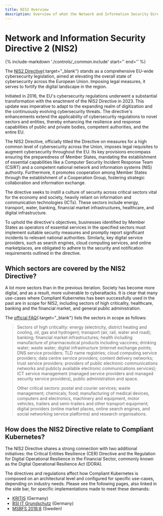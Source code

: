 ```yaml
---
title: NIS2 Overview
description: Overview of what the Network and Information Security Directive 2 (NIS2) is and how it relates to Compliant Kubernetes
---
```


# Network and Information Security Directive 2 (NIS2)

{%
   include-markdown './controls/_common.include'
   start='<!--legal-disclaimer-start-->'
   end='<!--legal-disclaimer-end-->'
%}

The [NIS2 Directive](https://digital-strategy.ec.europa.eu/en/policies/nis2-directive){:target="_blank"} stands as a comprehensive EU-wide cybersecurity legislation, aimed at elevating the overall state of cybersecurity across the European Union.
Imposing legal measures, it serves to fortify the digital landscape in the region.

Initiated in 2016, the EU's cybersecurity regulations underwent a substantial transformation with the enactment of the NIS2 Directive in 2023.
This update was imperative to adapt to the expanding realm of digitization and the continuously evolving cybersecurity threats.
The directive's enhancements extend the applicability of cybersecurity regulations to novel sectors and entities, thereby enhancing the resilience and response capabilities of public and private bodies, competent authorities, and the entire EU.

The NIS2 Directive, officially titled the Directive on measures for a high common level of cybersecurity across the Union, imposes legal requisites to augment cybersecurity throughout the EU.
Its key provisions encompass ensuring the preparedness of Member States, mandating the establishment of essential capabilities like a Computer Security Incident Response Team (CSIRT) and a competent national network and information systems (NIS) authority.
Furthermore, it promotes cooperation among Member States through the establishment of a Cooperation Group, fostering strategic collaboration and information exchange.

The directive seeks to instill a culture of security across critical sectors vital for the economy and society, heavily reliant on information and communication technologies (ICTs).
These sectors include energy, transport, water, banking, financial market infrastructures, healthcare, and digital infrastructure.

To uphold the directive's objectives, businesses identified by Member States as operators of essential services in the specified sectors must implement suitable security measures and promptly report significant incidents to relevant national authorities.
Similarly, key digital service providers, such as search engines, cloud computing services, and online marketplaces, are obligated to adhere to the security and notification requirements outlined in the directive.

## Which sectors are covered by the NIS2 Directive?

A lot more sectors than in the previous iteration.
Society has become more digital, and as a result, more vulnerable to cyberattacks.
It is clear that many use-cases where Compliant Kubernetes has been successfully used in the past are in scope for NIS2, including sectors of high criticality, healthcare, banking and the financial market, and general public administration.

The [official FAQ](https://digital-strategy.ec.europa.eu/en/faqs/directive-measures-high-common-level-cybersecurity-across-union-nis2-directive-faqs){:target="_blank"} lists the sectors in scope as follows:

> Sectors of high criticality: energy (electricity, district heating and cooling, oil, gas and hydrogen); transport (air, rail, water and road); banking; financial market infrastructures; health including  manufacture of pharmaceutical products including vaccines; drinking water; waste water; digital infrastructure (internet exchange points; DNS service providers; TLD name registries; cloud computing service providers; data centre service providers; content delivery networks; trust service providers; providers of  public electronic communications networks and publicly available electronic communications services); ICT service management (managed service providers and managed security service providers), public administration and space.
>
> Other critical sectors: postal and courier services; waste management; chemicals; food; manufacturing of medical devices, computers and electronics, machinery and equipment, motor vehicles, trailers and semi-trailers and other transport equipment; digital providers (online market places, online search engines, and social networking service platforms) and research organisations.

## How does the NIS2 Directive relate to Compliant Kubernetes?

The NIS2 Directive shares a strong connection with two additional initiatives: the Critical Entities Resilience (CER) Directive and the Regulation for Digital Operational Resilience in the Financial Sector, commonly known as the Digital Operational Resilience Act (DORA).

The directives and regulations affect how Compliant Kubernetes is composed on an architectural level and configured for specific use-cases, depending on industry needs.
Please see the following pages, also linked in the side bar, for specific implementations made to meet these demands:

- [KRITIS](controls/kritis.md) (Germany)
- [BSI IT Grundschutz](controls/bsi-it-grundschutz.md) (Germany)
- [MSBFS 2018:8](controls/msbfs-20188.md) (Sweden)
